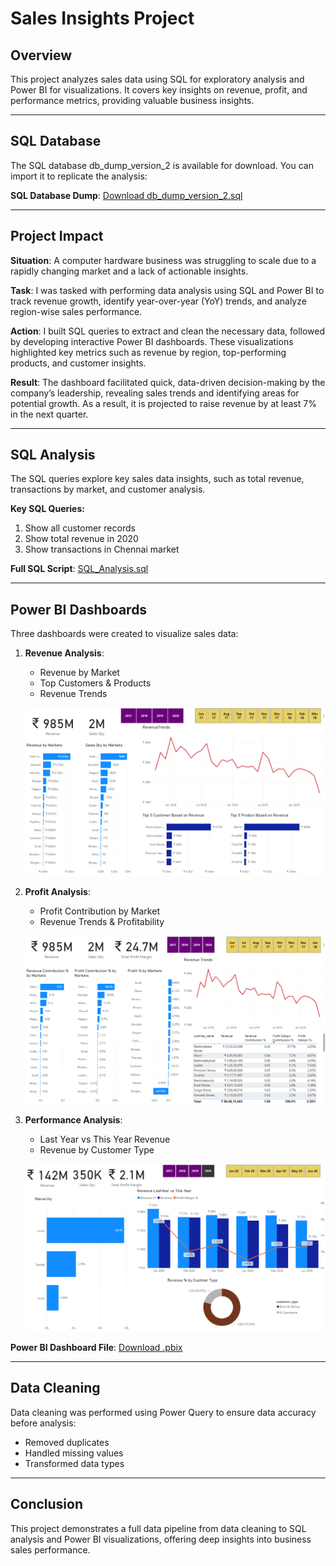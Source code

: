 # Sales Insights Project

## Overview
This project analyzes sales data using SQL for exploratory analysis and Power BI for visualizations. It covers key insights on revenue, profit, and performance metrics, providing valuable business insights.

---
## SQL Database

The SQL database db_dump_version_2 is available for download. You can import it to replicate the analysis:

**SQL Database Dump**: [Download db_dump_version_2.sql](https://github.com/Thiruvariyamuthu/Sales-Insights/blob/main/db_dump_version_2.sql)

---

## Project Impact

**Situation**: A computer hardware business was struggling to scale due to a rapidly changing market and a lack of actionable insights.

**Task**: I was tasked with performing data analysis using SQL and Power BI to track revenue growth, identify year-over-year (YoY) trends, and analyze region-wise sales performance.

**Action**: I built SQL queries to extract and clean the necessary data, followed by developing interactive Power BI dashboards. These visualizations highlighted key metrics such as revenue by region, top-performing products, and customer insights.

**Result**: The dashboard facilitated quick, data-driven decision-making by the company’s leadership, revealing sales trends and identifying areas for potential growth. As a result, it is projected to raise revenue by at least 7% in the next quarter.

---

## SQL Analysis

The SQL queries explore key sales data insights, such as total revenue, transactions by market, and customer analysis.

**Key SQL Queries:**
1. Show all customer records
2. Show total revenue in 2020
3. Show transactions in Chennai market

**Full SQL Script**: [SQL_Analysis.sql](https://github.com/Thiruvariyamuthu/Sales-Insights/blob/main/SQL%20Queries.md)

---

## Power BI Dashboards

Three dashboards were created to visualize sales data:

1. **Revenue Analysis**:
    - Revenue by Market
    - Top Customers & Products
    - Revenue Trends

    ![Revenue Analysis](https://github.com/Thiruvariyamuthu/Sales-Insights/blob/main/Revenue%20Analysis.png)

2. **Profit Analysis**:
    - Profit Contribution by Market
    - Revenue Trends & Profitability

    ![Profit Analysis](https://github.com/Thiruvariyamuthu/Sales-Insights/blob/main/Profit%20Analysis.png)

3. **Performance Analysis**:
    - Last Year vs This Year Revenue
    - Revenue by Customer Type

    ![Performance Analysis](https://github.com/Thiruvariyamuthu/Sales-Insights/blob/main/Performance%20Analysis.png)

**Power BI Dashboard File**: [Download .pbix](https://github.com/Thiruvariyamuthu/Sales-Insights/blob/main/SalesInsights.pbix)

---

## Data Cleaning

Data cleaning was performed using Power Query to ensure data accuracy before analysis:
- Removed duplicates
- Handled missing values
- Transformed data types

---

## Conclusion

This project demonstrates a full data pipeline from data cleaning to SQL analysis and Power BI visualizations, offering deep insights into business sales performance.
